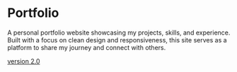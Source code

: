# Portfolio
A personal portfolio website showcasing my projects, skills, and experience. Built with a focus on clean design and responsiveness, this site serves as a platform to share my journey and connect with others.

<a href="https://www.google.com](https://www.dilliramchaudhary.com.np/" target='_blank'>version 2.0</a>
